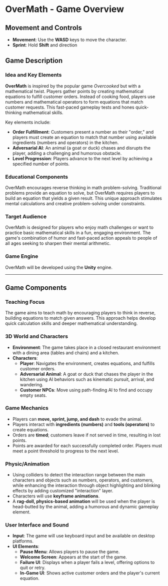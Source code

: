 # OverMath - Game Overview

## Movement and Controls
- **Movement**: Use the **WASD** keys to move the character.
- **Sprint**: Hold **Shift** and direction

## Game Description

### Idea and Key Elements
**OverMath** is inspired by the popular game *Overcooked* but with a mathematical twist. Players gather points by creating mathematical equations to fulfill customer orders. Instead of cooking food, players use numbers and mathematical operators to form equations that match customer requests. This fast-paced gameplay tests and hones quick-thinking mathematical skills.

Key elements include:
- **Order Fulfillment**: Customers present a number as their "order," and players must create an equation to match that number using available ingredients (numbers and operators) in the kitchen.
- **Adversarial AI**: An animal (a goat or duck) chases and disrupts the player, adding a challenging and humorous obstacle.
- **Level Progression**: Players advance to the next level by achieving a specified number of points.

### Educational Components
OverMath encourages reverse thinking in math problem-solving. Traditional problems provide an equation to solve, but OverMath requires players to build an equation that yields a given result. This unique approach stimulates mental calculations and creative problem-solving under constraints.

### Target Audience
OverMath is designed for players who enjoy math challenges or want to practice basic mathematical skills in a fun, engaging environment. The game's combination of humor and fast-paced action appeals to people of all ages seeking to sharpen their mental arithmetic.

### Game Engine
OverMath will be developed using the **Unity** engine.

---

## Game Components

### Teaching Focus
The game aims to teach math by encouraging players to think in reverse, building equations to match given answers. This approach helps develop quick calculation skills and deeper mathematical understanding.

### 3D World and Characters
- **Environment**: The game takes place in a closed restaurant environment with a dining area (tables and chairs) and a kitchen.
- **Characters**:
  - **Player**: Navigates the environment, creates equations, and fulfills customer orders.
  - **Adversarial Animal**: A goat or duck that chases the player in the kitchen using AI behaviors such as kinematic pursuit, arrival, and wandering.
  - **Customer NPCs**: Move using path-finding AI to find and occupy empty seats.

### Game Mechanics
- Players can **move, sprint, jump, and dash** to evade the animal.
- Players interact with **ingredients (numbers)** and **tools (operators)** to create equations.
- Orders are **timed**; customers leave if not served in time, resulting in lost points.
- Points are awarded for each successfully completed order. Players must meet a point threshold to progress to the next level.

### Physic/Animation
- Using colliders to detect the interaction range between the main characters and objects such as numbers, operators, and customers, while enhancing the interaction through object highlighting and blinking effects by adding customized "interaction" layer.
- Characters will use **keyframe animations**.
- A **rag-doll, physics-based animation** will be used when the player is head-butted by the animal, adding a humorous and dynamic gameplay element.

### User Interface and Sound
- **Input**: The game will use keyboard input and be available on desktop platforms.
- **UI Elements**:
  - **Pause Menu**: Allows players to pause the game.
  - **Welcome Screen**: Appears at the start of the game.
  - **Failure UI**: Displays when a player fails a level, offering options to quit or retry.
  - **In-Game UI**: Shows active customer orders and the player's current equation.

